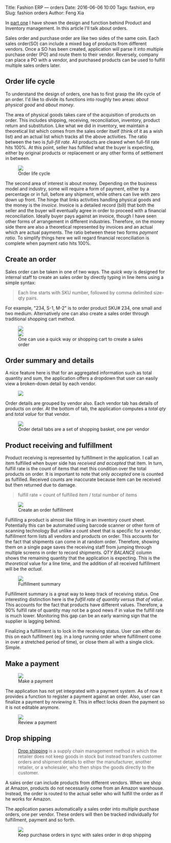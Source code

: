 Title: Fashion ERP &mdash; orders
Date: 2016-06-06 10:00
Tags: fashion, erp
Slug: fashion orders
Author: Feng Xia

In [part one]({filename}/workspace/fashion/intro.md) I have
shown the design and function behind Product and Inventory management.
In this article I'll talk about orders.

Sales order and purchase order are like two sides of the same coin.
Each sales order(SO) can include a mixed bag of products
from different vendors. Once a SO has been created, application will parse
it into multiple purchase order (PO) and route them
to their vendor. Reversely, company can place a PO with a vendor, and purchased
products can be used to fulfill multiple sales orders later.

## Order life cycle

To understand the design of orders, one has to first grasp the life cycle
of an order. I'd like to divide its functions into roughly two areas: _about physical
good_ and _about money_.

The area of physical goods takes care of
the acquisition of products on order. This includes shipping, receiving,
reconciliation, inventory, product return and substitution. Like what we did
in inventory, we maintain a theoretical list which comes from the sales order itself (think
of it as a wish list) and an actual list which tracks all the above activities. The ratio
between the two is _full-fill rate_. All products are cleared when full-fill rate hits 100%.
At this point, seller has fulfilled what the buyer is expecting, either by original
products or replacement or any other forms of settlement in between.

<figure>
    <img class="center-block" src="images/order life cycle.png">
    <figcaption>Order life cycle</figcaption>
</figure>

The second area of interest is about money. Depending on the business model and industry,
some will require a form of payment, either by a percentage or in full, before any shipment, while others
can live with zero down up front. The hinge that links activities handling physical goods
and the money is the _invoice_. Invoice is a detailed record (bill) that both the seller
and the buyer will eventually agree in order to proceed with a financial reconciliation.
Ideally buyer pays against an invoice, though I have seen other forms of arrangement in different industries.
Therefore, on the money side there are also a theoretical represented by invoices and an actual
which are actual payments. The ratio between these two forms _payment ratio_. To simplify
things here we will regard financial reconciliation is complete when payment ratio hits 100%.


## Create an order

Sales order can be taken in one of two ways. The _quick way_ is designed
for internal staff to create an sales order by directly typing in
line items using a simple syntax:

> Each line starts with SKU number, followed by comma delimited size-qty pairs.

For example, "234, S-1, M-2" is to
order product SKU# 234, one small and two medium. Alternatively one can also
create a sales order through traditional shopping cart method.

<figure>
    <div class="row">
    <div class="col-md-6">
    <img class="center-block" src="/images/fashion_7.png">
    </div><div class="col-md-6">
    <img class="center-block" src="/images/fashion_8.png">
    </div></div>
    <figcaption>
        One can use a quick way or shopping cart to create a sales order
    </figcaption>
</figure>

## Order summary and details

A nice feature here is that for an aggregated information such as total
quantity and sum, the application offers a dropdown that user can
easily view a broken-down detail by each vendor.

<figure>
    <img class="center-block" src="/images/fashion_9.png">
</figure>

Order details are grouped by vendor also. Each vendor tab has details
of products on order. At the bottom of tab, the application computes
a _total qty_ and _total value_ for that vendor.

<figure>
    <img class="center-block" src="/images/fashion_10.png">
    <figcaption>Order detail tabs are a set of shopping basket, one per vendor</figcaption>
</figure>

## Product receiving and fulfillment


Product receiving is represented by fulfillment in the application.
I call an item fulfilled when buyer side has _received and accepted_
that item. In turn, fulfill rate is the count of items that met this condition
over the total products on order. It is important to note
that only _accepted_ one is counted as fulfilled. Received counts are
inaccurate because item can be received but then returned due to damage.

> fulfill rate = count of fulfilled item / total number of items

<figure>
    <img class="center-block" src="/images/fashion_11.png">
    <figcaption>Create an order fulfillment</figcaption>
</figure>

Fulfilling a product is almost like filling in an inventory count sheet.
Potentially this can be automated using barcode scanner or other form
of scanning technology
But unlike a count sheet that is specific for a vendor, fulfillment form
lists all vendors and products on order. This accounts for the
fact that shipments can come in at random order. Therefore, showing
them on a single page saves the receiving staff
from jumping through multiple screens in order to record shipments.
_QTY BALANCE_ column shows
the remaining quantity that the application is expecting. This is the _theoretical_
value for a line time, and the addition of all received fulfillment will
be the _actual_.

<figure>
    <img class="center-block" src="/images/fashion_12.png">
    <figcaption>Fulfillment summary</figcaption>
</figure>

Fulfillment summary is a great way to keep track of receiving status.
One interesting distinction here is the _fulfill rate of quantity versus that of
value_. This accounts for the fact that products have different values.
Therefore, a 90% fulfill rate of quantity may not be a good news if
in value the fulfill rate is much lower. Monitoring this gap can be
an early warning sign that the supplier is lagging behind.

Finalizing a fulfillment is to lock in the receiving status. User can
either do this on each fulfillment (eg. in a long
running order where fulfillment come in over a stretched
period of time), or close them all with a single click. Simple.

## Make a payment

<figure>
    <img class="center-block" src="/images/fashion_13.png">
    <figcaption>Make a payment</figcaption>
</figure>

The application has not yet integrated with a payment system. As of
now it provides a function to register a payment against an order.
Also, user can finalize a payment by _reviewing_ it. This in effect
locks down the payment so it is not editable anymore.

<figure>
    <img class="center-block" src="/images/fashion_14.png">
    <figcaption>Review a payment</figcaption>
</figure>

## Drop shipping

> [Drop shipping][] is a supply chain management method in which the
> retailer does not keep goods in stock but instead transfers customer
> orders and shipment details to either the manufacturer, another
> retailer, or a wholesaler, who then ships the goods directly to the
> customer.

A sales order can include products from different vendors.
When we shop at Amazon, products do not necessarily come
from an Amazon warehouse. Instead, the order is routed
to the actual seller who will fulfill the order
as if he works for Amazon.

The application parses automatically
a sales order into multiple purchase orders, one per vendor.
These orders will then be tracked individually for fulfillment, payment
and so forth.

<figure>
    <img class="center-block" src="/images/fashion_15.png">
    <figcaption>Keep purchase orders in sync with sales order in drop shipping</figcaption>
</figure>

[drop shipping]: https://en.wikipedia.org/wiki/Drop_shipping
